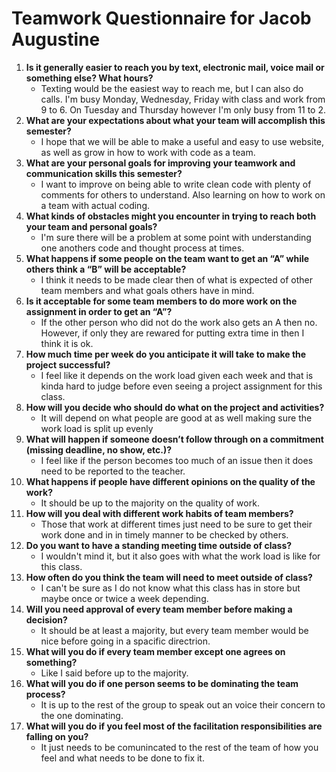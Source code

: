 # Teamwork Questionnaire for Jacob Augustine

1. __Is it generally easier to reach you by text, electronic mail, voice mail or something else?  What hours?__ 
   * Texting would be the easiest way to reach me, but I can also do calls. I'm busy Monday, Wednesday, Friday with class and work
   from 9 to 6. On Tuesday and Thursday however I'm only busy from 11 to 2.
1. __What are your expectations about what your team will accomplish this semester?__ 
   * I hope that we will be able to make a useful and easy to use website, as well as grow in how to work with code as a team.
1. __What are your personal goals for improving your teamwork and communication skills this semester?__ 
   * I want to improve on being able to write clean code with plenty of comments for others to understand. Also learning 
   on how to work on a team with actual coding.
1. __What kinds of obstacles might you encounter in trying to reach both your team and personal goals?__ 
   * I'm sure there will be a problem at some point with understanding one anothers code and thought process at times.
1. __What happens if some people on the team want to get an “A” while others think a “B” will be acceptable?__ 
   * I think it needs to be made clear then of what is expected of other team members and what goals others have in mind.
1. __Is it acceptable for some team members to do more work on the assignment in order to get an “A”?__ 
   * If the other person who did not do the work also gets an A then no. However, if only they are rewared for putting extra
   time in then I think it is ok.
1. __How much time per week do you anticipate it will take to make the project successful?__ 
   * I feel like it depends on the work load given each week and that is kinda hard to judge before 
   even seeing a project assignment for this class.
1. __How will you decide who should do what on the project and activities?__ 
   * It will depend on what people are good at as well making sure the work load is split up evenly
1. __What will happen if someone doesn’t follow through on a commitment (missing deadline, no show, etc.)?__ 
   * I feel like if the person becomes too much of an issue then it does need to be reported to the teacher.
1. __What happens if people have different opinions on the quality of the work?__ 
   * It should be up to the majority on the quality of work. 
1. __How will you deal with different work habits of team members?__ 
   * Those that work at different times just need to be sure to get their work done and in in timely manner 
   to be checked by others.
1. __Do you want to have a standing meeting time outside of class?__ 
   * I wouldn't mind it, but it also goes with what the work load is like for this class.
1. __How often do you think the team will need to meet outside of class?__ 
   * I can't be sure as I do not know what this class has in store but maybe once or twice a week depending.
1. __Will you need approval of every team member before making a decision?__ 
   * It should be at least a majority, but every team member would be nice before going in a spacific directrion.
1. __What will you do if every team member except one agrees on something?__ 
   * Like I said before up to the majority.
1. __What will you do if one person seems to be dominating the team process?__ 
   * It is up to the rest of the group to speak out an voice their concern to the one dominating.
1. __What will you do if you feel most of the facilitation responsibilities are falling on you?__ 
   * It just needs to be comunincated to the rest of the team of how you feel and what needs to be done to fix it.
